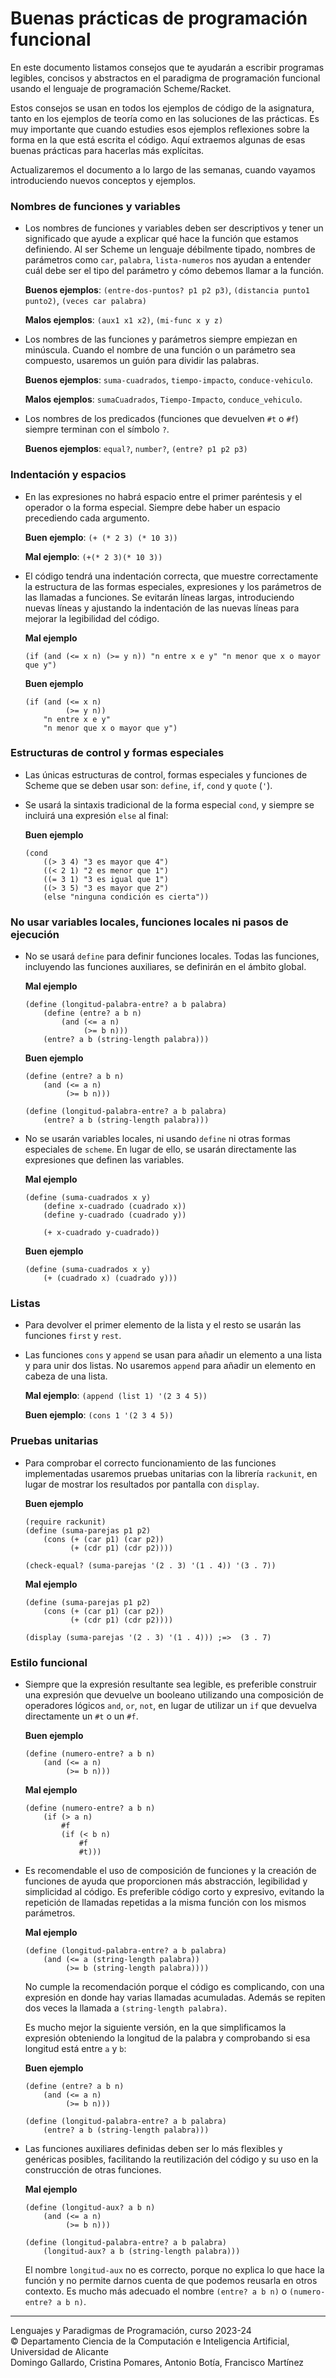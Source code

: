 # Buenas prácticas de programación funcional #

En este documento listamos consejos que te ayudarán a escribir programas legibles,
concisos y abstractos en el paradigma de programación funcional usando el
lenguaje de programación Scheme/Racket.

Estos consejos se usan en todos los ejemplos de código de la asignatura,
tanto en los ejemplos de teoría como en las soluciones de las prácticas. Es muy
importante que cuando estudies esos ejemplos reflexiones sobre la forma en la
que está escrita el código. Aquí extraemos algunas de esas buenas prácticas para
hacerlas más explícitas.

Actualizaremos el documento a lo largo de las semanas, cuando vayamos
introduciendo nuevos conceptos y ejemplos.

### Nombres de funciones y variables ###

- Los nombres de funciones y variables deben ser descriptivos y tener un
  significado que ayude a explicar qué hace la función que estamos
  definiendo. Al ser Scheme un lenguaje débilmente tipado, nombres de parámetros
  como `car`, `palabra`, `lista-numeros` nos ayudan a entender cuál debe ser el
  tipo del parámetro y cómo debemos llamar a la función.
  
    **Buenos ejemplos**: `(entre-dos-puntos? p1 p2 p3)`, `(distancia punto1 punto2)`,
    `(veces car palabra)`

    **Malos ejemplos**: `(aux1 x1 x2)`, `(mi-func x y z)`

- Los nombres de las funciones y parámetros siempre empiezan en
  minúscula. Cuando el nombre de una función o un parámetro sea compuesto,
  usaremos un guión para dividir las palabras.
  
    **Buenos ejemplos**: `suma-cuadrados`, `tiempo-impacto`, `conduce-vehiculo`.
    
    **Malos ejemplos**: `sumaCuadrados`, `Tiempo-Impacto`, `conduce_vehiculo`.
  
- Los nombres de los predicados (funciones que devuelven `#t` o `#f`) siempre
  terminan con el símbolo `?`.
  
    **Buenos ejemplos**: `equal?`, `number?`, `(entre? p1 p2 p3)`

### Indentación y espacios ###

- En las expresiones no habrá espacio entre el primer paréntesis y el operador o
  la forma especial. Siempre debe haber un espacio precediendo cada argumento.
  
    **Buen ejemplo**: `(+ (* 2 3) (* 10 3))`
    
    **Mal ejemplo**: `(+(* 2 3)(* 10 3))`


- El código tendrá una indentación correcta, que muestre correctamente la estructura de
  las formas especiales, expresiones y los parámetros de las llamadas a
  funciones. Se evitarán líneas largas, introduciendo nuevas líneas y ajustando
  la indentación de las nuevas líneas para mejorar la legibilidad del código.
  
    **Mal ejemplo**
    
    ```racket
    (if (and (<= x n) (>= y n)) "n entre x e y" "n menor que x o mayor que y")
    ```

    **Buen ejemplo**
    
    ```racket
    (if (and (<= x n)
             (>= y n))
        "n entre x e y"
        "n menor que x o mayor que y")
    ```

### Estructuras de control y formas especiales ###

- Las únicas estructuras de control, formas especiales y funciones de Scheme que
  se deben usar son: `define`, `if`, `cond` y `quote` (`'`).
  
- Se usará la sintaxis tradicional de la forma especial `cond`, y siempre
  se incluirá una expresión `else` al final:
  
    **Buen ejemplo**
    
    ```racket
    (cond
        ((> 3 4) "3 es mayor que 4")
        ((< 2 1) "2 es menor que 1")
        ((= 3 1) "3 es igual que 1")
        ((> 3 5) "3 es mayor que 2")
        (else "ninguna condición es cierta"))
    ```

### No usar variables locales, funciones locales ni pasos de ejecución ###

- No se usará `define` para definir funciones locales. Todas las funciones,
  incluyendo las funciones auxiliares, se definirán en el ámbito
  global.
  
    **Mal ejemplo**
    
    ```racket
    (define (longitud-palabra-entre? a b palabra)
        (define (entre? a b n)
            (and (<= a n)
                 (>= b n)))
        (entre? a b (string-length palabra)))
    ```

    **Buen ejemplo**
    
    ```racket
    (define (entre? a b n)
        (and (<= a n)
             (>= b n)))

    (define (longitud-palabra-entre? a b palabra)
        (entre? a b (string-length palabra)))
    ```

- No se usarán variables locales, ni usando  `define` ni otras formas especiales
  de `scheme`. En lugar de ello, se usarán directamente las expresiones que
  definen las variables. 
  
    **Mal ejemplo**
    
    ```racket
    (define (suma-cuadrados x y)
        (define x-cuadrado (cuadrado x))
        (define y-cuadrado (cuadrado y))
        
        (+ x-cuadrado y-cuadrado))
    ```

    **Buen ejemplo**
    
    ```
    (define (suma-cuadrados x y)
        (+ (cuadrado x) (cuadrado y)))
    ```

### Listas ###

- Para devolver el primer elemento de la lista y el resto se usarán las funciones
  `first` y `rest`.
  
- Las funciones `cons` y `append` se usan para añadir un elemento a una lista y
  para unir dos listas. No usaremos `append` para añadir un elemento en cabeza
  de una lista.
  
    **Mal ejemplo**: `(append (list 1) '(2 3 4 5))`
    
    **Buen ejemplo**: `(cons 1 '(2 3 4 5))`

### Pruebas unitarias ###

- Para comprobar el correcto funcionamiento de las funciones implementadas
  usaremos pruebas unitarias con la librería `rackunit`, en lugar de mostrar los
  resultados por pantalla con `display`.
  
    **Buen ejemplo**
    
    ```racket
    (require rackunit)
    (define (suma-parejas p1 p2)
        (cons (+ (car p1) (car p2))
              (+ (cdr p1) (cdr p2))))
              
    (check-equal? (suma-parejas '(2 . 3) '(1 . 4)) '(3 . 7))
    ```

    **Mal ejemplo**
    
    ```racket
    (define (suma-parejas p1 p2)
        (cons (+ (car p1) (car p2))
              (+ (cdr p1) (cdr p2))))
              
    (display (suma-parejas '(2 . 3) '(1 . 4))) ;=>  (3 . 7)
    ```
    
### Estilo funcional ###

- Siempre que la expresión resultante sea legible, es preferible construir una
  expresión que devuelve un booleano utilizando una composición de operadores
  lógicos `and`, `or`, `not`, en lugar de utilizar un `if` que devuelva
  directamente un `#t` o un `#f`.
  
    **Buen ejemplo**
    
    ```racket
    (define (numero-entre? a b n)
        (and (<= a n)
             (>= b n)))
    ```
        
    **Mal ejemplo**
    
    ```racket
    (define (numero-entre? a b n)
        (if (> a n)
            #f
            (if (< b n)
                #f
                #t)))
    ```


- Es recomendable el uso de composición de funciones y la creación de funciones
  de ayuda que proporcionen más abstracción, legibilidad y simplicidad al
  código. Es preferible código corto y expresivo, evitando la repetición de
  llamadas repetidas a la misma función con los mismos parámetros.
  
    **Mal ejemplo**
    
    ```racket
    (define (longitud-palabra-entre? a b palabra)
        (and (<= a (string-length palabra))
             (>= b (string-length palabra))))
    ```
    
    No cumple la recomendación porque el código es complicando, con una
    expresión en donde hay varias llamadas acumuladas. Además se repiten
    dos veces la llamada a `(string-length palabra)`. 
    
    Es mucho mejor la siguiente versión, en la que simplificamos la expresión
    obteniendo la longitud de la palabra y comprobando si esa longitud está entre `a` y `b`:

    **Buen ejemplo**
    
    ```racket
    (define (entre? a b n)
        (and (<= a n)
             (>= b n)))

    (define (longitud-palabra-entre? a b palabra)
        (entre? a b (string-length palabra)))
    ```

- Las funciones auxiliares definidas deben ser lo más flexibles y genéricas
  posibles, facilitando la reutilización del código y su uso en la construcción
  de otras funciones.
  
    **Mal ejemplo**
    
    ```racket
    (define (longitud-aux? a b n)
        (and (<= a n)
             (>= b n)))

    (define (longitud-palabra-entre? a b palabra)
        (longitud-aux? a b (string-length palabra)))
    ```
    
    El nombre `longitud-aux` no es correcto, porque no explica lo que hace la
    función y no permite darnos cuenta de que podemos reusarla en otros
    contexto. Es mucho más adecuado el nombre `(entre? a b n)` o `(numero-entre?
    a b n)`.


----
Lenguajes y Paradigmas de Programación, curso 2023-24  
© Departamento Ciencia de la Computación e Inteligencia Artificial, Universidad de Alicante  
Domingo Gallardo, Cristina Pomares, Antonio Botía, Francisco Martínez
